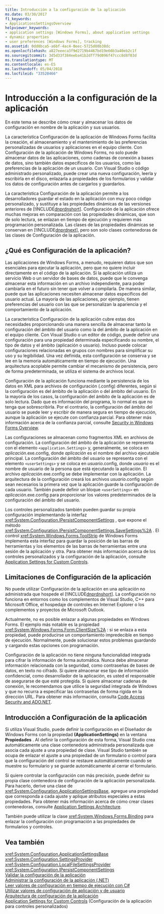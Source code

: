 ```yaml
---
title: Introducción a la configuración de la aplicación
ms.date: 03/30/2017
f1_keywords:
- ApplicationsSettingsOverview
helpviewer_keywords:
- application settings [Windows Forms], about application settings
- dynamic properties
- user preferences [Windows Forms], tracking
ms.assetid: 0dd8bca5-a6bf-4ac4-8eec-5725d08b38dc
ms.openlocfilehash: a827eeeca3f9d2719b4467bd19e66b3a40eb2c1f
ms.sourcegitcommit: 3d5d33f384eeba41b2dff79d096f47ccc8d8f03d
ms.translationtype: MT
ms.contentlocale: es-ES
ms.lasthandoff: 05/04/2018
ms.locfileid: "33520466"
---
```

# <a name="application-settings-overview"></a>Introducción a la configuración de la aplicación
En este tema se describe cómo crear y almacenar los datos de configuración en nombre de la aplicación y sus usuarios.  
  
 La característica Configuración de la aplicación de Windows Forms facilita la creación, el almacenamiento y el mantenimiento de las preferencias personalizadas de usuarios y aplicaciones en el equipo cliente. Con Configuración de la aplicación de Windows Forms, no solo puede almacenar datos de las aplicaciones, como cadenas de conexión a bases de datos, sino también datos específicos de los usuarios, como las preferencias de la aplicación de un usuario. Con Visual Studio o código administrado personalizado, puede crear una nueva configuración, leerla y escribirla en el disco, enlazarla a propiedades de los formularios y validar los datos de configuración antes de cargarlos y guardarlos.  
  
 La característica Configuración de la aplicación permite a los desarrolladores guardar el estado en la aplicación con muy poco código personalizado, y sustituye a las propiedades dinámicas de las versiones anteriores de [!INCLUDE[dnprdnshort](../../../../includes/dnprdnshort-md.md)]. Configuración de la aplicación ofrece muchas mejoras en comparación con las propiedades dinámicas, que son de solo lectura, se enlazan en tiempo de ejecución y requieren más programación personalizada. Las clases de las propiedades dinámicas se conservan en [!INCLUDE[dnprdnext](../../../../includes/dnprdnext-md.md)], pero son solo clases contenedoras de las clases de Configuración de la aplicación.  
  
## <a name="what-are-application-settings"></a>¿Qué es Configuración de la aplicación?  
 Las aplicaciones de Windows Forms, a menudo, requieren datos que son esenciales para ejecutar la aplicación, pero que no quiere incluir directamente en el código de la aplicación. Si la aplicación utiliza un servicio Web o un servidor de bases de datos, puede que le convenga almacenar esta información en un archivo independiente, para poder cambiarla en el futuro sin tener que volver a compilarla. De manera similar, puede que las aplicaciones necesiten almacenar datos específicos del usuario actual. La mayoría de las aplicaciones, por ejemplo, tienen preferencias del usuario con las que se personalizan la apariencia y el comportamiento de la aplicación.  
  
 La característica Configuración de la aplicación cubre estas dos necesidades proporcionando una manera sencilla de almacenar tanto la configuración del ámbito del usuario como la del ámbito de la aplicación en el equipo cliente. Con Visual Studio o un editor de código, puede definir una configuración para una propiedad determinada especificando su nombre, el tipo de datos y el ámbito (aplicación o usuario). Incluso puede colocar configuraciones relacionadas en grupos con nombres para simplificar su uso y su legibilidad. Una vez definida, esta configuración se conserva y se lee en la memoria automáticamente en tiempo de ejecución. Una arquitectura acoplable permite cambiar el mecanismo de persistencia, pero de forma predeterminada, se utiliza el sistema de archivos local.  
  
 Configuración de la aplicación funciona mediante la persistencia de los datos en XML para archivos de configuración (.config) diferentes, según si la configuración es del ámbito de la aplicación o del ámbito del usuario. En la mayoría de los casos, la configuración del ámbito de la aplicación es de solo lectura. Dado que es información del programa, lo normal es que no tenga que sobrescribirla. Por el contrario, la configuración del ámbito del usuario se puede leer y escribir de manera segura en tiempo de ejecución, aunque la aplicación se ejecute con confianza parcial. Para obtener más información acerca de la confianza parcial, consulte [Security in Windows Forms Overview](../../../../docs/framework/winforms/security-in-windows-forms-overview.md).  
  
 Las configuraciones se almacenan como fragmentos XML en archivos de configuración. La configuración del ámbito de la aplicación se representa con el elemento `<application.Settings>` y, generalmente, se coloca en *aplicación*.exe.config, donde *aplicación* es el nombre del archivo ejecutable principal. La configuración del ámbito del usuario se representa con el elemento `<userSettings>` y se coloca en *usuario*.config, donde *usuario* es el nombre de usuario de la persona que está ejecutando la aplicación. El archivo *aplicación*.exe.config se debe implementar con la aplicación. La arquitectura de la configuración creará los archivos *usuario*.config según sean necesarios la primera vez que la aplicación guarde la configuración de cada usuario. También puede definir un bloque `<userSettings>` en *aplicación*.exe.config para proporcionar los valores predeterminados de la configuración del ámbito del usuario.  
  
 Los controles personalizados también pueden guardar su propia configuración implementando la interfaz <xref:System.Configuration.IPersistComponentSettings> , que expone el método <xref:System.Configuration.IPersistComponentSettings.SaveSettings%2A> . El control <xref:System.Windows.Forms.ToolStrip> de Windows Forms implementa esta interfaz para guardar la posición de las barras de herramientas y los elementos de las barras de herramientas entre una sesión de la aplicación y otra. Para obtener más información acerca de los controles personalizados y la configuración de la aplicación, consulte [Application Settings for Custom Controls](../../../../docs/framework/winforms/advanced/application-settings-for-custom-controls.md).  
  
## <a name="limitations-of-application-settings"></a>Limitaciones de Configuración de la aplicación  
 No puede utilizar Configuración de la aplicación en una aplicación no administrada que hospede el [!INCLUDE[dnprdnshort](../../../../includes/dnprdnshort-md.md)]. La configuración no funciona en entornos como los complementos de Visual Studio, C++ para Microsoft Office, el hospedaje de controles en Internet Explorer o los complementos y proyectos de Microsoft Outlook.  
  
 Actualmente, no es posible enlazar a algunas propiedades en Windows Forms. El ejemplo más notable es la propiedad <xref:System.Windows.Forms.Form.ClientSize%2A> : si se enlaza a esta propiedad, puede producirse un comportamiento impredecible en tiempo de ejecución. Normalmente, puede solucionar estos problemas guardando y cargando estas opciones con programación.  
  
 Configuración de la aplicación no tiene ninguna funcionalidad integrada para cifrar la información de forma automática. Nunca debe almacenar información relacionada con la seguridad, como contraseñas de bases de datos, en texto no cifrado. Si quiere almacenar ese tipo de información confidencial, como desarrollador de la aplicación, es usted el responsable de asegurarse de que esté protegida. Si quiere almacenar cadenas de conexión, le recomendamos que utilice la seguridad integrada de Windows y que no recurra a especificar las contraseñas de forma rígida en la dirección URL. Para obtener más información, consulta [Code Access Security and ADO.NET](../../../../docs/framework/data/adonet/code-access-security.md).  
  
## <a name="getting-started-with-application-settings"></a>Introducción a Configuración de la aplicación  
 Si utiliza Visual Studio, puede definir la configuración en el Diseñador de Windows Forms con la propiedad **(ApplicationSettings)** en la ventana **Propiedades** . Al definir la configuración de esta forma, Visual Studio crea automáticamente una clase contenedora administrada personalizada que asocia cada ajuste a una propiedad de clase. Visual Studio también se ocupa de enlazar el ajuste a una propiedad de un formulario o control para que la configuración del control se restaure automáticamente cuando se muestre su formulario y se guarde automáticamente al cerrar el formulario.  
  
 Si quiere controlar la configuración con más precisión, puede definir su propia clase contenedora de configuración de la aplicación personalizada. Para hacerlo, derive una clase de <xref:System.Configuration.ApplicationSettingsBase>, agregue una propiedad que corresponda a cada ajuste y aplique atributos especiales a estas propiedades. Para obtener más información acerca de cómo crear clases contenedoras, consulte [Application Settings Architecture](../../../../docs/framework/winforms/advanced/application-settings-architecture.md).  
  
 También puede utilizar la clase <xref:System.Windows.Forms.Binding> para enlazar la configuración con programación a las propiedades de formularios y controles.  
  
## <a name="see-also"></a>Vea también  
 <xref:System.Configuration.ApplicationSettingsBase>  
 <xref:System.Configuration.SettingsProvider>  
 <xref:System.Configuration.LocalFileSettingsProvider>  
 <xref:System.Configuration.IPersistComponentSettings>  
 [Validar la configuración de la aplicación](../../../../docs/framework/winforms/advanced/how-to-validate-application-settings.md)  
 [Administrar la configuración de la aplicación (.NET)](http://msdn.microsoft.com/library/35254321-ad14-47d9-b8c6-39ab3203c5d9)  
 [Leer valores de configuración en tiempo de ejecución con C#](../../../../docs/framework/winforms/advanced/how-to-read-settings-at-run-time-with-csharp.md)  
 [Utilizar valores de configuración de aplicación y de usuario](../../../../docs/framework/winforms/advanced/using-application-settings-and-user-settings.md)  
 [Arquitectura de configuración de la aplicación](../../../../docs/framework/winforms/advanced/application-settings-architecture.md)  
 [Application Settings for Custom Controls](../../../../docs/framework/winforms/advanced/application-settings-for-custom-controls.md) (Configuración de la aplicación para controles personalizados)
